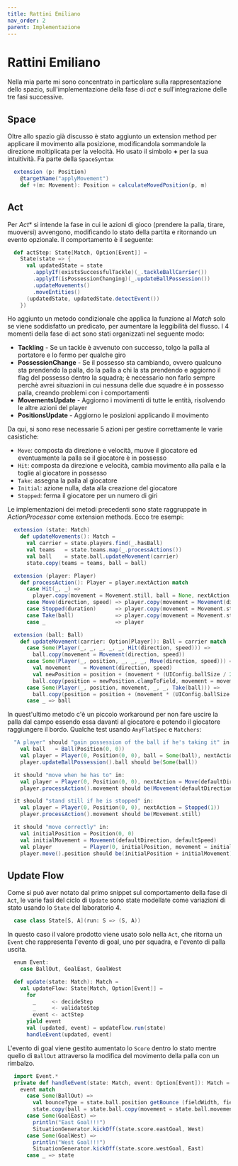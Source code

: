 ```yaml
---
title: Rattini Emiliano
nav_order: 2
parent: Implementazione
---
```

# Rattini Emiliano

Nella mia parte mi sono concentrato in particolare sulla rappresentazione dello spazio, sull'implementazione della fase
di *act* e sull'integrazione delle tre fasi successive.
## Space
Oltre allo spazio già discusso è stato aggiunto un extension method per applicare il movimento alla posizione, modificandola 
sommandole la direzione moltiplicata per la velocità.
Ho usato il simbolo **+** per la sua intuitività. Fa parte della `SpaceSyntax`
```scala
  extension (p: Position)
    @targetName("applyMovement")
    def +(m: Movement): Position = calculateMovedPosition(p, m)
```

## Act
Per *Act** si intende la fase in cui le azioni di gioco (prendere la palla, tirare, muoversi) avvengono,
modificando lo stato della partita e ritornando un evento opzionale.
Il comportamento è il seguente:
```scala
  def actStep: State[Match, Option[Event]] = 
    State(state => {
      val updatedState = state
        .applyIf(existsSuccessfulTackle)(_.tackleBallCarrier())
        .applyIf(isPossessionChanging)(_.updateBallPossession())
        .updateMovements()
        .moveEntities()
      (updatedState, updatedState.detectEvent())
    })
```
Ho aggiunto un metodo condizionale che applica la funzione al *Match* solo se viene soddisfatto un predicato,
per aumentare la leggibilità del flusso.
I 4 momenti della fase di act sono stati organizzati nel seguente modo:
- **Tackling** - Se un tackle è avvenuto con successo, tolgo la palla al portatore e lo fermo per qualche giro
- **PossessionChange** - Se il possesso sta cambiando, ovvero qualcuno sta prendendo la palla, do la palla a chi la sta prendendo e 
aggiorno il flag del possesso dentro la squadra; è necessario non farlo sempre perchè avrei situazioni in cui
nessuna delle due squadre è in possesso palla, creando problemi con i comportamenti
- **MovementsUpdate** - Aggiorno i movimenti di tutte le entità, risolvendo le altre azioni del player
- **PositionsUpdate** - Aggiorno le posizioni applicando il movimento

Da qui, si sono rese necessarie 5 azioni per gestire correttamente le varie casistiche:
- `Move`: composta da direzione e velocità, muove il giocatore ed eventuamente la palla se il giocatore è in possesso
- `Hit`: composta da direzione e velocità, cambia movimento alla palla e la toglie al giocatore in possesso
- `Take`: assegna la palla al giocatore
- `Initial`: azione nulla, data alla creazione del giocatore
- `Stopped`: ferma il giocatore per un numero di giri

Le implementazioni dei metodi precedenti sono state raggruppate in *ActionProcessor* come extension methods.
Ecco tre esempi:
```scala
  extension (state: Match)
    def updateMovements(): Match =
      val carrier = state.players.find(_.hasBall)
      val teams   = state.teams.map(_.processActions())
      val ball    = state.ball.updateMovement(carrier)
      state.copy(teams = teams, ball = ball)

  extension (player: Player)
    def processAction(): Player = player.nextAction match
      case Hit(_, _) => 
        player.copy(movement = Movement.still, ball = None, nextAction = Stopped(MatchConfig.stoppedAfterHit))
      case Move(direction, speed) => player.copy(movement = Movement(direction, speed))
      case Stopped(duration)      => player.copy(movement = Movement.still)
      case Take(ball)             => player.copy(movement = Movement.still)
      case _                      => player

  extension (ball: Ball)
    def updateMovement(carrier: Option[Player]): Ball = carrier match
      case Some(Player(_, _, _, _, _, Hit(direction, speed))) => 
        ball.copy(movement = Movement(direction, speed))
      case Some(Player(_, position, _, _, _, Move(direction, speed))) =>
        val movement    = Movement(direction, speed)
        val newPosition = position + (movement * (UIConfig.ballSize / 2))
        ball.copy(position = newPosition.clampToField, movement = movement)
      case Some(Player(_, position, movement, _, _, Take(ball))) =>
        ball.copy(position = position + (movement * (UIConfig.ballSize / 2)), movement = movement)
      case _ => ball
```
In quest'ultimo metodo c'è un piccolo workaround per non fare uscire la palla dal campo essendo essa davanti al giocatore
e potendo il giocatore raggiungere il bordo.
Qualche test usando `AnyFlatSpec` e `Matchers`:
```scala
  "A player" should "gain possession of the ball if he's taking it" in:
    val ball   = Ball(Position(0, 0))
    val player = Player(0, Position(0, 0), ball = Some(ball), nextAction = Take(ball))
    player.updateBallPossession().ball should be(Some(ball))

  it should "move when he has to" in:
    val player = Player(0, Position(0, 0), nextAction = Move(defaultDirection, defaultSpeed))
    player.processAction().movement should be(Movement(defaultDirection, defaultSpeed))

  it should "stand still if he is stopped" in:
    val player = Player(0, Position(0, 0), nextAction = Stopped(1))
    player.processAction().movement should be(Movement.still)

  it should "move correctly" in:
    val initialPosition = Position(0, 0)
    val initialMovement = Movement(defaultDirection, defaultSpeed)
    val player          = Player(0, initialPosition, movement = initialMovement)
    player.move().position should be(initialPosition + initialMovement)
```
## Update Flow
Come si può aver notato dal primo snippet sul comportamento della fase di `Act`, le varie fasi del ciclo di `Update`
sono state modellate come variazioni di stato usando lo `State` del laboratorio 4.
```scala
  case class State[S, A](run: S => (S, A))
```
In questo caso il valore prodotto viene usato solo nella `Act`, che ritorna un `Event` che rappresenta l'evento di 
goal, uno per squadra, e l'evento di palla uscita.
```scala
  enum Event:
    case BallOut, GoalEast, GoalWest

  def update(state: Match): Match =
    val updateFlow: State[Match, Option[Event]] = 
      for
        _     <- decideStep
        _     <- validateStep
        event <- actStep
      yield event
      val (updated, event) = updateFlow.run(state)
      handleEvent(updated, event)
```
L'evento di goal viene gestito aumentato lo `Score` dentro lo stato mentre quello di `BallOut` attraverso
la modifica del movimento della palla con un rimbalzo.
```scala
  import Event.*
  private def handleEvent(state: Match, event: Option[Event]): Match =
    event match
      case Some(BallOut) =>
        val bounceType = state.ball.position getBounce (fieldWidth, fieldHeight)
        state.copy(ball = state.ball.copy(movement = state.ball.movement getMovementFrom bounceType)) 
      case Some(GoalEast) =>
        println("East Goal!!!")
        SituationGenerator.kickOff(state.score.eastGoal, West) 
      case Some(GoalWest) =>
        println("West Goal!!!")
        SituationGenerator.kickOff(state.score.westGoal, East) 
      case _ => state
```

